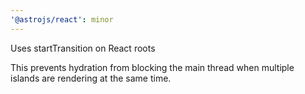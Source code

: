 ```yaml
---
'@astrojs/react': minor
---
```


Uses startTransition on React roots

This prevents hydration from blocking the main thread when multiple islands are rendering at the same time.
